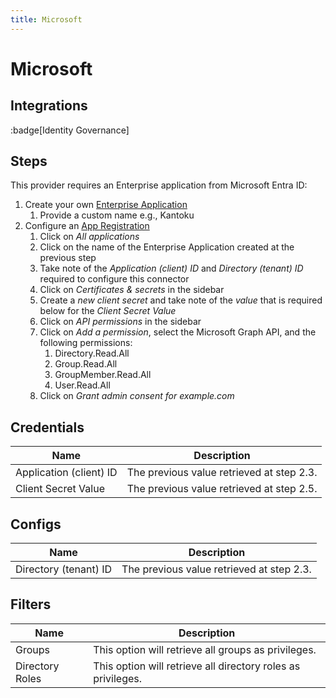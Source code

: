 ```yaml
---
title: Microsoft
---
```


# Microsoft

## Integrations

:badge[Identity Governance]

## Steps

This provider requires an Enterprise application from Microsoft Entra ID:

1. Create your own [Enterprise Application](https://entra.microsoft.com/#view/Microsoft_AAD_IAM/StartboardApplicationsMenuBlade/~/AppAppsPreview)
   1. Provide a custom name e.g., Kantoku
2. Configure an [App Registration](https://entra.microsoft.com/#view/Microsoft_AAD_RegisteredApps/ApplicationsListBlade/quickStartType~/null/sourceType/Microsoft_AAD_IAM)
   1. Click on *All applications*
   2. Click on the name of the Enterprise Application created at the previous step
   3. Take note of the *Application (client) ID* and *Directory (tenant) ID* required to configure this connector
   4. Click on *Certificates & secrets* in the sidebar
   5. Create a *new client secret* and take note of the *value* that is required below for the *Client Secret Value*
   6. Click on *API permissions* in the sidebar
   7. Click on *Add a permission*, select the Microsoft Graph API, and the following permissions:
      1. Directory.Read.All
      2. Group.Read.All
      3.  GroupMember.Read.All
      4.  User.Read.All
   8. Click on *Grant admin consent for example.com*

## Credentials

|Name|Description|
|---|---|
| Application (client) ID | The previous value retrieved at step 2.3. |
| Client Secret Value | The previous value retrieved at step 2.5. |

## Configs

|Name|Description|
|---|---|
| Directory (tenant) ID | The previous value retrieved at step 2.3. |

## Filters

|Name|Description|
|---|---|
| Groups | This option will retrieve all groups as privileges. |
| Directory Roles | This option will retrieve all directory roles as privileges. |